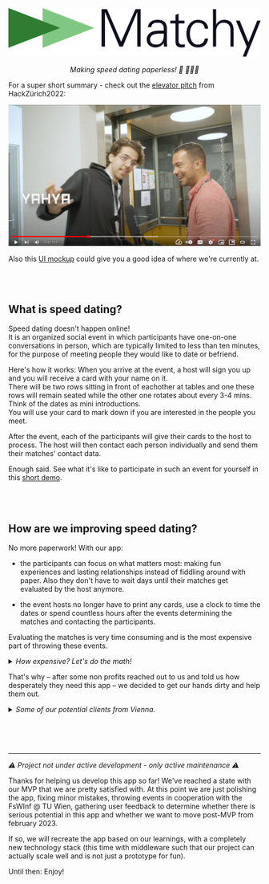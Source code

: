 <p align="center">
  <img width="512" src="./frontend/src/assets/matchyLogoGreen.svg" alt="Matchy Logo">
</p>
<p align="center">
  <i>Making speed dating paperless! 💌 🏃🏻💨</i>
</p>

For a super short summary - check out the [elevator pitch](https://www.youtube.com/watch?v=n2XdwmY_asM&t=133s) from HackZürich2022:

<a href="https://www.youtube.com/watch?v=n2XdwmY_asM&t=133s">
  <p align="center">
    <img width="512" src="./documentation/interview_preview.jpeg" alt="bouncing yahya lol">
  </p>
</a>

Also this [UI mockup](/documentation/figma%20mockups/V3/matchy%20V3.pdf) could give you a good idea of where we're currently at.
<br><br><br><br>


## What is speed dating?

Speed dating doesn't happen online! <br>
It is an organized social event in which participants have one-on-one conversations in person, which are typically limited to less than ten minutes, for the purpose of meeting people they would like to date or befriend.

Here's how it works: When you arrive at the event, a host will sign you up and you will receive a card with your name on it. <br>
There will be two rows sitting in front of eachother at tables and one these rows will remain seated while the other one rotates about every 3-4 mins. Think of the dates as mini introductions. <br>
You will use your card to mark down if you are interested in the people you meet.

After the event, each of the participants will give their cards to the host to process. The host will then contact each person individually and send them their matches' contact data.

Enough said. See what it's like to participate in such an event for yourself in this [short demo](https://www.youtube.com/watch?v=p-3cmlPnx0s&t=9s).
<br><br><br><br>


## How are we improving speed dating?

No more paperwork! With our app: 

- the participants can focus on what matters most: making fun experiences and lasting relationships instead of fiddling around with paper. Also they don't have to wait days until their matches get evaluated by the host anymore.

- the event hosts no longer have to print any cards, use a clock to time the dates or spend countless hours after the events determining the matches and contacting the participants.
  
Evaluating the matches is very time consuming and is the most expensive part of throwing these events.

<details>
  <summary> <i> How expensive? Let's do the math! </i> </summary>

  > Let's assume that we have $n$ participants, split into two groups. For example, 40 participants in total, of which there are 20 in each group.
  > Each participant speed-dates everyone from the other group and fills out their cards as they go along. This gives you $(n)$ 40 cards, each with $(\frac{n}{2})$ 20 reviews.
  >
  > Now, when going through a single card, the host will check if the participant liked the other one. If yes, time to search for their card, and check if they also liked our participant. Then we need somewhere between 0 and $(\frac{n}{2})$ 20 card comparisons to determine the matches for a *single* person. And finally, for each match, all the contact information needs to be manually noted down, and sent to our participant.
  >
  > Repeat this for every single of the $(n)$ 40 participants, and you have at most $(n \cdot \frac{n}{2})$ 800 card comparisons to determine all the matches.
  > 
  > Now assuming that we do this as efficient as possible by iterating through each date that happened at the event once instead of twice from both sides (in the description above we iterated through the people, not the dates) we still have $((\frac{n}{2})^2)$ comparisons - in our example this would mean the host has to do 400 comparisons for just 40 participants which is still very time consuming.
  > 
  > But we also have the option to disable groups altogether which enables all participants to date each other. <br> In this case the number of comparisons would be a lot higher. If iterating by people we would require $(n \cdot (n-1))$ 1560 comparisons and if iterating by dates we would require a grand total of $({\sum}_{i = 0}^{n-1}i = \frac{n(n+1)}{2} - n)$ 740 comparisons.

</details>

That's why – after some non profits reached out to us and told us how desperately they need this app – we decided to get our hands dirty and help them out.

<details>
  <summary> <i> Some of our potential clients from Vienna. </i> </summary>

  > - https://www.meetup.com/speed-friending-events/ (over 8800 members)
  > - https://esnuniwien.com/events/speedfriending-esn-1
  > - https://events.htu.at/events/d58a7134-469b-4528-bc4a-dca2e7b1fa74
  > - https://www.wien.gv.at/video/1482/Speeddating-unter-Pensionisten
  > 
  > (But effectively anyone can use it to throw their own event!)
  
</details>

<br><br><br>




---
<i> ⚠ Project not under active development - only active maintenance ⚠ </i>

Thanks for helping us develop this app so far! We've reached a state with our MVP that we are pretty satisfied with. At this point we are just polishing the app, fixing minor mistakes, throwing events in cooperation with the FsWInf @ TU Wien, gathering user feedback to determine whether there is serious potential in this app and whether we want to move post-MVP from february 2023.

If so, we will recreate the app based on our learnings, with a completely new technology stack (this time with middleware such that our project can actually scale well and is not just a prototype for fun).

Until then: Enjoy!
